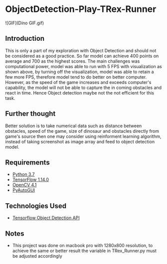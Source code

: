 # ObjectDetection-Play-TRex-Runner 



![GIF](Dino GIF.gif)


## Introduction
This is only a part of my exploration with Object Detection and should not be considered as a good practice. So far model can achieve 400 points on average and 700 as the highest scores. The main challenges was computational power, model was able to run with 5 FPS with visualization as shown above, by turning off the visualization, model was able to retain a few more FPS, therefore model tend to do better on better computer. However, as the speed of the game increases and exceeds computer's capability, the model will not be able to capture the in coming obstacles and react in time. Hence Object detection maybe not the not efficient for this task.

## Further thought
Better solution is to take numerical data such as distance between obstacles, speed of the game, size of dinosaur and obstacles directly from game's source then one may consider using reinforment learning algorithm, instead of taking screenshot as image array and feed to object detection model.  


## Requirements
- [Python 3.7](https://www.python.org/)
- [TensorFlow 1.14.0](https://www.tensorflow.org/)
- [OpenCV 4.1](http://opencv.org/)
- [PyAutoGUI](https://pyautogui.readthedocs.io/)

## Technologies Used
- [Tensorflow Object Detection API](https://github.com/tensorflow/models/tree/master/research/object_detection)


## Notes
- This project was done on macbook pro with 1280x800 resolution, to achieve the same or better result the variable in TRex_Runner.py must be adjusted accordingly
